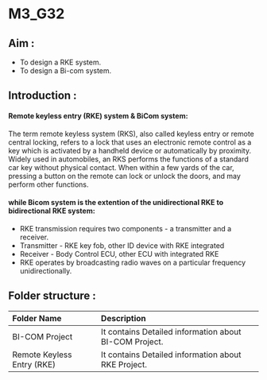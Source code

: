 # M3_G32


## Aim :
* To design a RKE system.
* To design a Bi-com system.

## Introduction :
#### Remote keyless entry (RKE) system & BiCom system:

The term remote keyless system (RKS), also called keyless entry or remote central locking, refers to a lock that uses an electronic remote control as a key which is activated by a handheld device or automatically by proximity.
Widely used in automobiles, an RKS performs the functions of a standard car key without physical contact. When within a few yards of the car, pressing a button on the remote can lock or unlock the doors, and may perform other functions.

#### while Bicom system is the extention of the unidirectional RKE to bidirectional RKE system:
* RKE transmission requires two components - a transmitter and a receiver. 
* Transmitter - RKE key fob, other ID device with RKE integrated 
* Receiver - Body Control ECU, other ECU with integrated RKE 
* RKE operates by broadcasting radio waves on a particular frequency unidirectionally. 
 
 
## Folder structure :
|   Folder Name        |      Description
|:-------------------- |:--------------------------
| BI-COM Project       | It contains Detailed information about BI-COM Project.
|Remote Keyless Entry (RKE)|It contains Detailed information about RKE Project.

 

